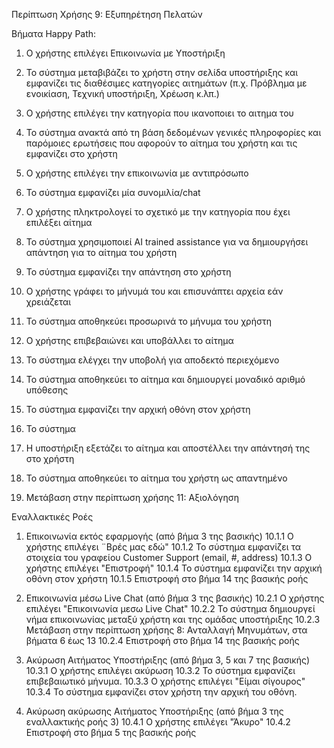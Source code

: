 Περίπτωση Χρήσης 9: Εξυπηρέτηση Πελατών 

Βήματα Happy Path:
1.  Ο χρήστης επιλέγει Επικοινωνία με Υποστήριξη
2.  Το σύστημα μεταβιβάζει το χρήστη στην σελίδα υποστήριξης και εμφανίζει τις διαθέσιμες κατηγορίες αιτημάτων (π.χ. Πρόβλημα με ενοικίαση, Τεχνική υποστήριξη, Χρέωση κ.λπ.)
3.  Ο χρήστης επιλέγει την κατηγορία που ικανοποιει το αιτημα του 
4.  Το σύστημα ανακτά από τη βάση δεδομένων γενικές πληροφορίες και παρόμοιες ερωτήσεις που αφορούν το αίτημα του χρήστη και τις εμφανίζει στο χρήστη
5.  Ο χρήστης επιλέγει την επικοινωνία με αντιπρόσωπο
6.  Το σύστημα εμφανίζει μία συνομιλία/chat 
7.  Ο χρήστης πληκτρολογεί το σχετικό με την κατηγορία που έχει επιλέξει αίτημα
8.  Το σύστημα χρησιμοποιεί AI trained assistance για να δημιουργήσει απάντηση για το αίτημα του χρήστη 
9.  Το σύστημα εμφανίζει την απάντηση στο χρήστη

5.  Ο χρήστης γράφει το μήνυμά του και επισυνάπτει αρχεία εάν χρειάζεται
6.  Το σύστημα αποθηκεύει προσωρινά το μήνυμα του χρήστη
7.  Ο χρήστης επιβεβαιώνει και υποβάλλει το αίτημα
8.  Το σύστημα ελέγχει την υποβολή για αποδεκτό περιεχόμενο
9.  Το σύστημα αποθηκεύει το αίτημα και δημιουργεί μοναδικό αριθμό υπόθεσης
10. Το σύστημα εμφανίζει την αρχική οθόνη στον χρήστη
11. Το σύστημα
12. Η υποστήριξη εξετάζει το αίτημα και αποστέλλει την απάντησή της στο χρήστη
13. Το σύστημα αποθηκεύει το αίτημα του χρήστη ως απαντημένο
14. Μετάβαση στην περίπτωση χρήσης 11: Αξιολόγηση 

Εναλλακτικές Ροές
1. Επικοινωνία εκτός εφαρμογής (από βήμα 3 της βασικής)
10.1.1 Ο χρήστης επιλέγει ¨Βρές μας εδώ"
10.1.2 Το σύστημα εμφανίζει τα στοιχεία του γραφείου Customer Support (email, #, address)
10.1.3 Ο χρήστης επιλέγει "Επιστροφή"
10.1.4 Το σύστημα εμφανίζει την αρχική οθόνη στον χρήστη
10.1.5 Επιστροφή στο βήμα 14 της βασικής ροής

2. Επικοινωνία μέσω Live Chat (από βήμα 3 της βασικής)
10.2.1 Ο χρήστης επιλέγει "Επικοινωνία μεσω Live Chat"
10.2.2 Το σύστημα δημιουργεί νήμα επικοινωνίας μεταξύ χρήστη και της ομάδας υποστήριξης
10.2.3 Μετάβαση στην περίπτωση χρήσης 8: Ανταλλαγή Μηνυμάτων, στα βήματα 6 έως 13
10.2.4 Επιστροφή στο βήμα 14 της βασικής ροής

3. Ακύρωση Αιτήματος Υποστήριξης (από βήμα 3, 5 και 7 της βασικής)
10.3.1 Ο χρήστης επιλέγει ακύρωση
10.3.2 Το σύστημα εμφανίζει επιβεβαιωτικό μήνυμα.
10.3.3 Ο χρήστης επιλέγει "Είμαι σίγουρος"
10.3.4 Το σύστημα εμφανίζει στον χρήστη την αρχική του οθόνη.

4. Ακύρωση ακύρωσης Αιτήματος Υποστήριξης (από βήμα 3 της εναλλακτικής ροής 3)
10.4.1 Ο χρήστης επιλέγει "Άκυρο"
10.4.2 Επιστροφή στο βήμα 5 της βασικής ροής